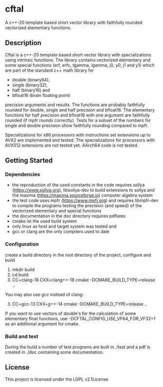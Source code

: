 # cftal

A c++-20 template based short vector library with faithfully rounded
vectorized elementary functions.

## Description

Cftal is a c++-20 template based short vector library with specializations
using intrinsic functions.
The library contains vectorized elementary and some special functions
(erf, erfc, tgamma, lgamma, j0, y0, j1 and y1) which are part of the standard
c++ math library for
- double (binary64),
- single (binary32),
- half (binary16) and
- bfloat16 (brain floating point)

precision arguments and results. The functions are probably faithfully rounded
for double, single and half precision and bfloat16.
The elementary functions for half precision and bfloat16 with one argument are
faithfully rounded (if mpfr rounds correctly).
Tests for a  subset of the numbers for single and double precision show
faithfully rounding compared to mpfr.

Specializations for x86 processors with instructions set extensions up to AVX2
are implemented and tested.
The specializations for processors with AVX512 extensions are not tested yet.
AArch64 code is not tested.

## Getting Started

### Dependencies

- the reproduction of the used constants in the code requires
  sollya (https://www.sollya.org), libsollya-dev to build
  extensions to sollya and the maxima (https://maxima.sourceforge.io)
  computer algebra system
- the test code uses mpfr (https://www.mpfr.org) and requires
  libmpfr-dev to compile the programs testing the precision (and speed)
  of the vectorized elementary and special functions
- the documentation in the doc directory requires pdflatex
- cmake ist the used build system
- only linux as host and target system was tested and
- gcc or clang are the only compilers used to date

### Configuration

create a build directory in the root directory of the project, configure and
build

1. mkdir build
2. cd build
3. CC=clang-18 CXX=clang++-18 cmake -DCMAKE_BUILD_TYPE=release ..

You may also use gcc instead of clang:

3. CC=gcc-13 CXX=g++-14 cmake -DCMAKE_BUILD_TYPE=release ..

If you want to use vectors of double's for the calculation of some elementary
float functions, use -DCFTAL_CONFIG_USE_VF64_FOR_VF32=1 as an additional
argument for cmake.

### Build and test

During the build a number of test programs are built in ./test and
a pdf is created in ./doc containing some documentation.

## License

This project is licensed under the LGPL v2.1License.
